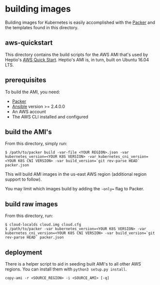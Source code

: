 building images
===============
Building images for Kubernetes is easily accomplished with the [Packer](https://github.com/hashicorp/packer) and the templates found in this directory.

aws-quickstart
--------------
This directory contains the build scripts for the AWS AMI that's used by Heptio's [AWS Quick Start](https://github.com/heptioaws-quickstart). Heptio's AMI is, in turn, built on Ubuntu 16.04 LTS.

prerequisites
-------------
To build the AMI, you need:

- [Packer](https://www.packer.io/docs/installation.html)
- [Ansible](http://docs.ansible.com/ansible/latest/intro_installation.html) version >= 2.4.0.0
- An AWS account
- The AWS CLI installed and configured

build the AMI's
---------------
From this directory, simply run:

```
$ /path/to/packer build -var-file <YOUR REGION>.json -var kubernetes_version=<YOUR K8S VERSION> -var kubernetes_cni_version=<YOUR K8S CNI VERSION> -var build_version=`git rev-parse HEAD` packer.json
```
This will build AMI images in the us-east AWS region (additional region support to follow).

You may limit which images build by adding the `-only=` flag to Packer.

build raw images
----------------
From this directory, run:
```
$ cloud-localds cloud.img cloud.cfg
$ /path/to/packer -var kubernetes_version=<YOUR K8S VERSION> -var kubernetes_cni_version=<YOUR K8S CNI VERSION> -var build_version=`git rev-parse HEAD` packer.json
```

deployment
----------
There is a helper script to aid in seeding built AMI's to all other AWS regions.
You can install them with `python3 setup.py install`.

```
copy-ami -r <SOURCE_REGION> -i <SOURCE_AMI> [-q]
```
